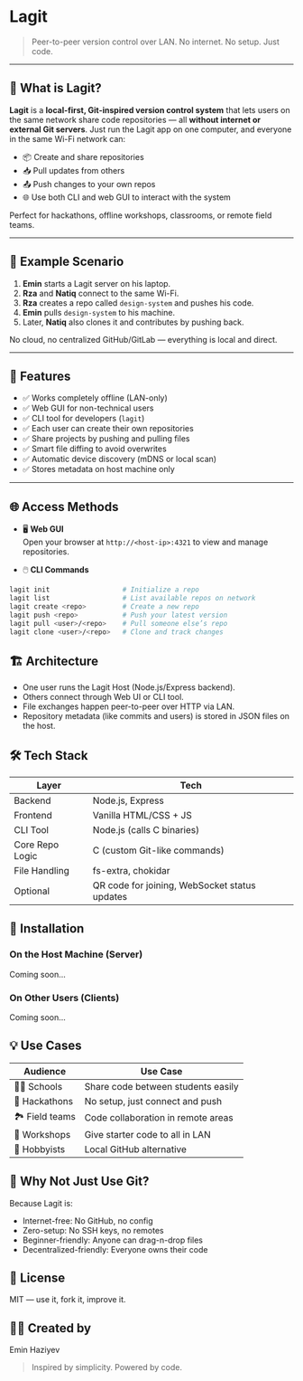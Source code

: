 # Lagit

> Peer-to-peer version control over LAN. No internet. No setup. Just code.

---

## 🧠 What is Lagit?

**Lagit** is a **local-first, Git-inspired version control system** that lets users on the same network share code repositories — all **without internet or external Git servers**. Just run the Lagit app on one computer, and everyone in the same Wi-Fi network can:

- 📦 Create and share repositories
- 📥 Pull updates from others
- 📤 Push changes to your own repos
- 🌐 Use both CLI and web GUI to interact with the system

Perfect for hackathons, offline workshops, classrooms, or remote field teams.

---

## 📸 Example Scenario

1. **Emin** starts a Lagit server on his laptop.
2. **Rza** and **Natiq** connect to the same Wi-Fi.
3. **Rza** creates a repo called `design-system` and pushes his code.
4. **Emin** pulls `design-system` to his machine.
5. Later, **Natiq** also clones it and contributes by pushing back.

No cloud, no centralized GitHub/GitLab — everything is local and direct.

---

## 🔧 Features

- ✅ Works completely offline (LAN-only)
- ✅ Web GUI for non-technical users
- ✅ CLI tool for developers (`lagit`)
- ✅ Each user can create their own repositories
- ✅ Share projects by pushing and pulling files
- ✅ Smart file diffing to avoid overwrites
- ✅ Automatic device discovery (mDNS or local scan)
- ✅ Stores metadata on host machine only

---

## 🌐 Access Methods

- 🖥️ **Web GUI**  
  Open your browser at `http://<host-ip>:4321` to view and manage repositories.

- 🖱️ **CLI Commands**

```bash
lagit init                  # Initialize a repo
lagit list                  # List available repos on network
lagit create <repo>         # Create a new repo
lagit push <repo>           # Push your latest version
lagit pull <user>/<repo>    # Pull someone else’s repo
lagit clone <user>/<repo>   # Clone and track changes
```
## 🏗️ Architecture
- One user runs the Lagit Host (Node.js/Express backend).
- Others connect through Web UI or CLI tool.
- File exchanges happen peer-to-peer over HTTP via LAN.
- Repository metadata (like commits and users) is stored in JSON files on the host.


## 🛠 Tech Stack
| Layer           | Tech                                          |
| --------------- | --------------------------------------------- |
| Backend         | Node.js, Express                              |
| Frontend        | Vanilla HTML/CSS + JS                         |
| CLI Tool        | Node.js (calls C binaries)                    |
| Core Repo Logic | C (custom Git-like commands)                  |
| File Handling   | fs-extra, chokidar                            |
| Optional        | QR code for joining, WebSocket status updates |


## 🚀 Installation
### On the Host Machine (Server)
Coming soon...
### On Other Users (Clients)
Coming soon...

## 💡 Use Cases
| Audience        | Use Case                           |
| --------------- | ---------------------------------- |
| 🧑‍🏫 Schools   | Share code between students easily |
| 🧪 Hackathons   | No setup, just connect and push    |
| 🏞️ Field teams | Code collaboration in remote areas |
| 🧪 Workshops    | Give starter code to all in LAN    |
| 🧙 Hobbyists    | Local GitHub alternative           |

## 🤔 Why Not Just Use Git?
Because Lagit is:

- Internet-free: No GitHub, no config
- Zero-setup: No SSH keys, no remotes
- Beginner-friendly: Anyone can drag-n-drop files
- Decentralized-friendly: Everyone owns their code

## 🪪 License
MIT — use it, fork it, improve it.

## 👨‍💻 Created by
Emin Haziyev
> Inspired by simplicity. Powered by code.

